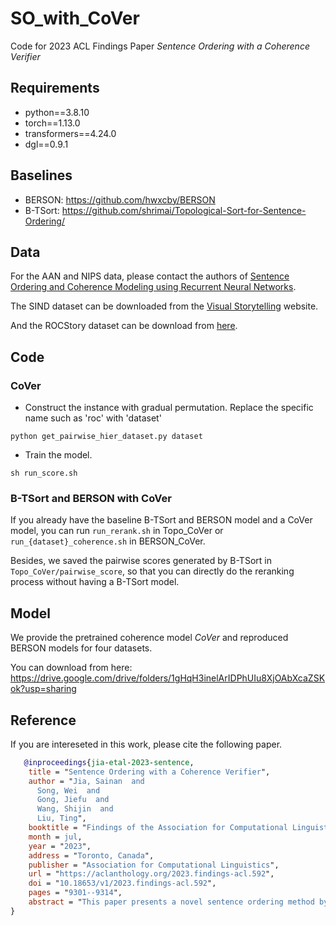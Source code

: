 # SO_with_CoVer
Code for 2023 ACL Findings Paper *Sentence Ordering with a Coherence Verifier*

## Requirements
+ python==3.8.10
+ torch==1.13.0
+ transformers==4.24.0
+ dgl==0.9.1

## Baselines
+ BERSON: https://github.com/hwxcby/BERSON
+ B-TSort: https://github.com/shrimai/Topological-Sort-for-Sentence-Ordering/

## Data
For the AAN and NIPS data, please contact the authors of [Sentence Ordering and Coherence Modeling using Recurrent Neural Networks](https://arxiv.org/pdf/1611.02654.pdf).

The SIND dataset can be downloaded from the [Visual Storytelling](https://visionandlanguage.net/VIST/dataset.html) website.

And the ROCStory dataset can be download from [here](https://cs.rochester.edu/nlp/rocstories/).

## Code
### CoVer
+ Construct the instance with gradual permutation.
Replace the specific name such as 'roc' with 'dataset'

`python get_pairwise_hier_dataset.py dataset`
+ Train the model.

`sh run_score.sh`

### B-TSort and BERSON with CoVer
If you already have the baseline B-TSort and BERSON model and a CoVer model, you can run `run_rerank.sh` in Topo_CoVer or `run_{dataset}_coherence.sh` in BERSON_CoVer.

Besides, we saved the pairwise scores generated by B-TSort in `Topo_CoVer/pairwise_score`, so that you can directly do the reranking process without having a B-TSort model.

## Model
We provide the pretrained coherence model $CoVer$ and reproduced BERSON models for four datasets.

You can download from here: https://drive.google.com/drive/folders/1gHqH3inelArIDPhUIu8XjOAbXcaZSKok?usp=sharing

## Reference
If you are intereseted in this work, please cite the following paper.

```bibtex
   @inproceedings{jia-etal-2023-sentence,
    title = "Sentence Ordering with a Coherence Verifier",
    author = "Jia, Sainan  and
      Song, Wei  and
      Gong, Jiefu  and
      Wang, Shijin  and
      Liu, Ting",
    booktitle = "Findings of the Association for Computational Linguistics: ACL 2023",
    month = jul,
    year = "2023",
    address = "Toronto, Canada",
    publisher = "Association for Computational Linguistics",
    url = "https://aclanthology.org/2023.findings-acl.592",
    doi = "10.18653/v1/2023.findings-acl.592",
    pages = "9301--9314",
    abstract = "This paper presents a novel sentence ordering method by plugging a coherence verifier (CoVer) into pair-wise ranking-based and sequence generation-based methods. It does not change the model parameters of the baseline, and only verifies the coherence of candidate (partial) orders produced by the baseline and reranks them in beam search. We also propose a coherence model as CoVer with a novel graph formulation and a novel data construction strategy for contrastive pre-training independently of the sentence ordering task. Experimental results on four benchmarks demonstrate the effectiveness of our method with topological sorting-based and pointer network-based methods as the baselines. Detailed analyses illustrate how CoVer improves the baselines and confirm the importance of its graph formulation and training strategy. Our code is available at https://github.com/SN-Jia/SO{\_}with{\_}CoVer.",
}
```
